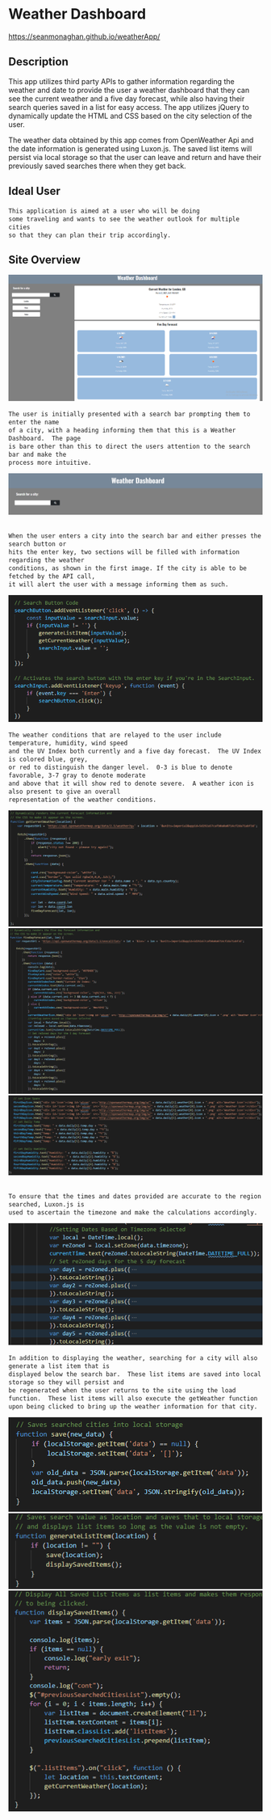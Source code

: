 # Weather Dashboard

https://seanmonaghan.github.io/weatherApp/

## Description

This app utilizes third party APIs to gather information regarding the weather and date to provide the user a weather dashboard that they can see the current weather and a five day forecast, while also having their search queries saved in a list for easy access.  The app utilizes jQuery to dynamically update the HTML and CSS based on the city selection of the user.

The weather data obtained by this app comes from OpenWeather Api and the date information is generated using Luxon.js.  The saved list items will persist via local storage so that the user can leave and return and have their previously saved searches there when they get back.

## Ideal User

```
This application is aimed at a user who will be doing 
some traveling and wants to see the weather outlook for multiple cities
so that they can plan their trip accordingly.  
```

## Site Overview

![Overall Image](assets/images/overall.PNG)

```
The user is initially presented with a search bar prompting them to enter the name
of a city, with a heading informing them that this is a Weather Dashboard.  The page
is bare other than this to direct the users attention to the search bar and make the 
process more intuitive.  
```

![Initial Loadup Image](assets/images/initial.PNG)

```

When the user enters a city into the search bar and either presses the search button or
hits the enter key, two sections will be filled with information regarding the weather
conditions, as shown in the first image. If the city is able to be fetched by the API call,
it will alert the user with a message informing them as such.  

```

![Search Bar](assets/images/searchButtonCode.PNG)


```
The weather conditions that are relayed to the user include temperature, humidity, wind speed
and the UV Index both currently and a five day forecast.  The UV Index is colored blue, grey,
or red to distinguish the danger level.  0-3 is blue to denote favorable, 3-7 gray to denote moderate
and above that it will show red to denote severe.  A weather icon is also present to give an overall
representation of the weather conditions.

```

![getWeatherFunction](assets/images/getCurrentWeather.PNG)
![getFiveDayForecast](assets/images/getFiveDayForecast.PNG)
![setFiveDayForecast](assets/images/setFiveDayForecast.PNG)

```

To ensure that the times and dates provided are accurate to the region searched, Luxon.js is 
used to ascertain the timezone and make the calculations accordingly.  

```

![Timezones](assets/images/timezone.PNG)

```
In addition to displaying the weather, searching for a city will also generate a list item that is
displayed below the search bar.  These list items are saved into local storage so they will persist and 
be regenerated when the user returns to the site using the load function.  These list items will also execute the getWeather function
upon being clicked to bring up the weather information for that city.

```

![save function](assets/images/save.PNG)
![Generate List Items](assets/images/generateListItems.PNG)
![load function](assets/images/displayListItems.PNG)

